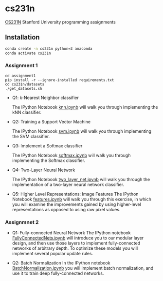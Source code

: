 # cs231n
[CS231N](http://cs231n.stanford.edu/2019/syllabus.html) Stanford University programming assignments

## Installation
```bash
conda create -n cs231n python=3 anaconda
conda activate cs231n
```
### Assignment 1
```
cd assignment1
pip install -r --ignore-installed requirements.txt
cd cs231n/datasets
./get_datasets.sh
```
- Q1: k-Nearest Neighbor classifier

  The IPython Notebook [knn.ipynb](https://github.com/RuslanAgishev/cs231n/blob/master/assignment1/knn.ipynb)
  will walk you through implementing the kNN classifier.
  
- Q2: Training a Support Vector Machine

  The IPython Notebook [svm.ipynb](https://github.com/RuslanAgishev/cs231n/tree/master/assignment1/svm.ipynb)
  will walk you through implementing the SVM classifier.
  
- Q3: Implement a Softmax classifier

  The IPython Notebook [softmax.ipynb](https://github.com/RuslanAgishev/cs231n/tree/master/assignment1/softmax.ipynb)
  will walk you through implementing the Softmax classifier.
  
- Q4: Two-Layer Neural Network

  The IPython Notebook [two_layer_net.ipynb](https://github.com/RuslanAgishev/cs231n/tree/master/assignment1/two_layer_net.ipynb)
  will walk you through the implementation of a two-layer neural network classifier.
  
- Q5: Higher Level Representations: Image Features
  The IPython Notebook [features.ipynb](https://github.com/RuslanAgishev/cs231n/tree/master/assignment1/features.ipynb)
  will walk you through this exercise, in which you will examine the improvements gained
  by    using higher-level representations as opposed to using raw pixel values.


### Assignmnet 2
- Q1: Fully-connected Neural Network
  The IPython notebook [FullyConnectedNets.ipynb](https://github.com/RuslanAgishev/cs231n/blob/master/assignment2/FullyConnectedNets.ipynb)
  will introduce you to our modular layer design, and then use those layers to
  implement fully-connected networks of arbitrary depth. To optimize these models you will implement several popular update
  rules.
  
- Q2: Batch Normalization
  In the IPython notebook [BatchNormalization.ipynb](https://github.com/RuslanAgishev/cs231n/blob/master/assignment2/BatchNormalization.ipynb)
  you will implement batch normalization, and use it to train deep fully-connected networks.

